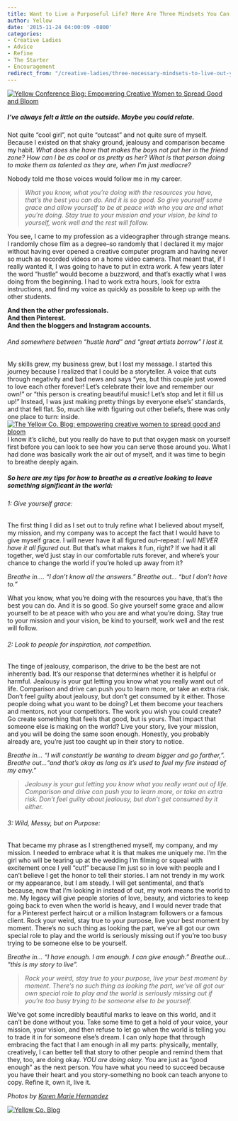 ```yaml
---
title: Want to Live a Purposeful Life? Here Are Three Mindsets You Can't Do Without
author: Yellow
date: '2015-11-24 04:00:09 -0800'
categories:
- Creative Ladies
- Advice
- Refine
- The Starter
- Encouragement
redirect_from: "/creative-ladies/three-necessary-mindsets-to-live-out-your-purpose/"
---
```


[![Yellow Conference Blog: Empowering Creative Women to Spread Good and Bloom](https://yellow-blog-images.imgix.net/2015/11/mscollection-94.jpg)](https://yellow-blog-images.imgix.net/2015/11/mscollection-94.jpg)

##### I’ve always felt a little on the outside. Maybe you could relate.

Not quite “cool girl”, not quite “outcast” and not quite sure of myself. Because I existed on that shaky ground, jealousy and comparison became my habit. _What does she have that makes the boys not put her in the friend zone? How can I be as cool or as pretty as her? What is that person doing to make them as talented as they are, when I’m just mediocre?_

Nobody told me those voices would follow me in my career.

> _What you know, what you’re doing with the resources you have, that’s the best you can do. And it is so good. So give yourself some grace and allow yourself to be at peace with who you are and what you’re doing. Stay true to your mission and your vision, be kind to yourself, work well and the rest will follow._

You see, I came to my profession as a videographer through strange means. I randomly chose film as a degree–so randomly that I declared it my major without having ever opened a creative computer program and having never so much as recorded videos on a home video camera. That meant that, if I really wanted it, I was going to have to put in extra work. A few years later the word “hustle” would become a buzzword, and that’s exactly what I was doing from the beginning. I had to work extra hours, look for extra instructions, and find my voice as quickly as possible to keep up with the other students.

**And then the other professionals.**  
**And then Pinterest.**  
**And then the bloggers and Instagram accounts.**

###### And somewhere between “hustle hard” and “great artists borrow” I lost _it_.

My skills grew, my business grew, but I lost my message. I started this journey because I realized that I could be a storyteller. A voice that cuts through negativity and bad news and says “yes, but this couple just vowed to love each other forever! Let’s celebrate their love and remember our own!” or “this person is creating beautiful music! Let’s stop and let it fill us up!” Instead, I was just making pretty things by everyone else’s’ standards, and that fell flat. So, much like with figuring out other beliefs, there was only one place to turn: inside.[![The Yellow Co. Blog: empowering creative women to spread good and bloom](https://yellow-blog-images.imgix.net/2015/11/mscollection-95.jpg)](https://yellow-blog-images.imgix.net/2015/11/mscollection-95.jpg)  
I know it’s cliché, but you really do have to put that oxygen mask on yourself first before you can look to see how you can serve those around you. What I had done was basically work the air out of myself, and it was time to begin to breathe deeply again.

##### **So here are my tips for how to breathe as a creative looking to leave something significant in the world:**

###### 1: Give yourself grace:

The first thing I did as I set out to truly refine what I believed about myself, my mission, and my company was to accept the fact that I would have to give myself grace. I will never have it all figured out–repeat: _I will NEVER have it all figured out._ But that’s what makes it fun, right? If we had it all together, we’d just stay in our comfortable ruts forever, and where’s your chance to change the world if you’re holed up away from it?

_Breathe in…. “I don’t know all the answers.” Breathe out… “but I don’t have to.”_

What you know, what you’re doing with the resources you have, that’s the best you can do. And it is so good. So give yourself some grace and allow yourself to be at peace with who you are and what you’re doing. Stay true to your mission and your vision, be kind to yourself, work well and the rest will follow.

###### 2: Look to people for inspiration, not competition.

The tinge of jealousy, comparison, the drive to be the best are not inherently bad. It’s our response that determines whether it is helpful or harmful. Jealousy is your gut letting you know what you really want out of life. Comparison and drive can push you to learn more, or take an extra risk. Don’t feel guilty about jealousy, but don’t get consumed by it either. Those people doing what you want to be doing? Let them become your teachers and mentors, not your competitors. The work you wish you could create? Go create something that feels that good, but is yours. That impact that someone else is making on the world? Live your story, live your mission, and you will be doing the same soon enough. Honestly, you probably already are, you’re just too caught up in their story to notice.

_Breathe in… “I will constantly be wanting to dream bigger and go farther,”. Breathe out…“and that’s okay as long as it’s used to fuel my fire instead of my envy.”_

> _Jealousy is your gut letting you know what you really want out of life. Comparison and drive can push you to learn more, or take an extra risk. Don’t feel guilty about jealousy, but don’t get consumed by it either._

###### 3: Wild, Messy, but on Purpose:

That became my phrase as I strengthened myself, my company, and my mission. I needed to embrace what it is that makes me uniquely me. I’m the girl who will be tearing up at the wedding I’m filming or squeal with excitement once I yell “cut!” because I’m just so in love with people and I can’t believe I get the honor to tell their stories. I am not trendy in my work or my appearance, but I am steady. I will get sentimental, and that’s because, now that I’m looking in instead of out, my work means the world to me. My legacy will give people stories of love, beauty, and victories to keep going back to even when the world is heavy, and I would never trade that for a Pinterest perfect haircut or a million Instagram followers or a famous client. Rock your weird, stay true to your purpose, live your best moment by moment. There’s no such thing as looking the part, we’ve all got our own special role to play and the world is seriously missing out if you’re too busy trying to be someone else to be yourself.

_Breathe in… “I have enough. I am enough. I can give enough.” Breathe out… “this is my story to live”._

> _Rock your weird, stay true to your purpose, live your best moment by moment. There’s no such thing as looking the part, we’ve all got our own special role to play and the world is seriously missing out if you’re too busy trying to be someone else to be yourself._

We’ve got some incredibly beautiful marks to leave on this world, and it can’t be done without you. Take some time to get a hold of your voice, your mission, your vision, and then refuse to let go when the world is telling you to trade it in for someone else’s dream. I can only hope that through embracing the fact that I am enough in all my parts: physically, mentally, creatively, I can better tell that story to other people and remind them that they, too, are doing okay. _YOU are doing okay._ You are just as “good enough” as the next person. You have what you need to succeed because you have their heart and you story-something no book can teach anyone to copy. Refine it, own it, live it.

_Photos by [Karen Marie Hernandez](http://karenmariehernandez.com/)_

[![Yellow Co. Blog](https://yellow-blog-images.imgix.net/2015/11/jessicaWHALEN.jpg)](http://www.truebadours.com/)
